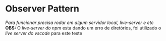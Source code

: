 # Observer Pattern

_Para funcionar precisa rodar em algum servidor local, live-server e etc_
**OBS:** O _live-server do npm_ esta dando um erro de diretórios, foi utilizado o _live server do vscode_ para este teste
